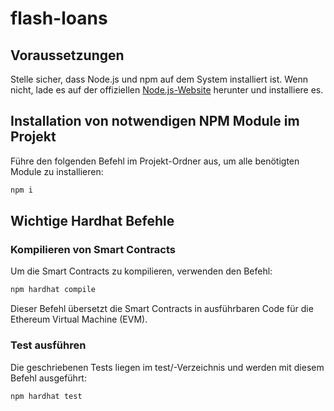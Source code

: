 # flash-loans

## Voraussetzungen

Stelle sicher, dass Node.js und npm auf dem System installiert ist. Wenn nicht, lade es auf der offiziellen [Node.js-Website](https://nodejs.org/) herunter und installiere es.

## Installation von notwendigen NPM Module im Projekt

Führe den folgenden Befehl im Projekt-Ordner aus, um alle benötigten Module zu installieren:

```bash
npm i
```

## Wichtige Hardhat Befehle
### Kompilieren von Smart Contracts
Um die Smart Contracts zu kompilieren, verwenden den Befehl:
```bash
npm hardhat compile
```
Dieser Befehl übersetzt die Smart Contracts in ausführbaren Code für die Ethereum Virtual Machine (EVM).

### Test ausführen
Die geschriebenen Tests liegen im test/-Verzeichnis und werden mit diesem Befehl ausgeführt:
```bash
npm hardhat test
```
